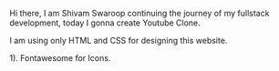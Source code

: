 Hi there, I am Shivam Swaroop continuing the journey of my fullstack development, today I gonna create Youtube Clone. 

I am using only HTML and CSS for designing this website. 

1). Fontawesome for Icons.